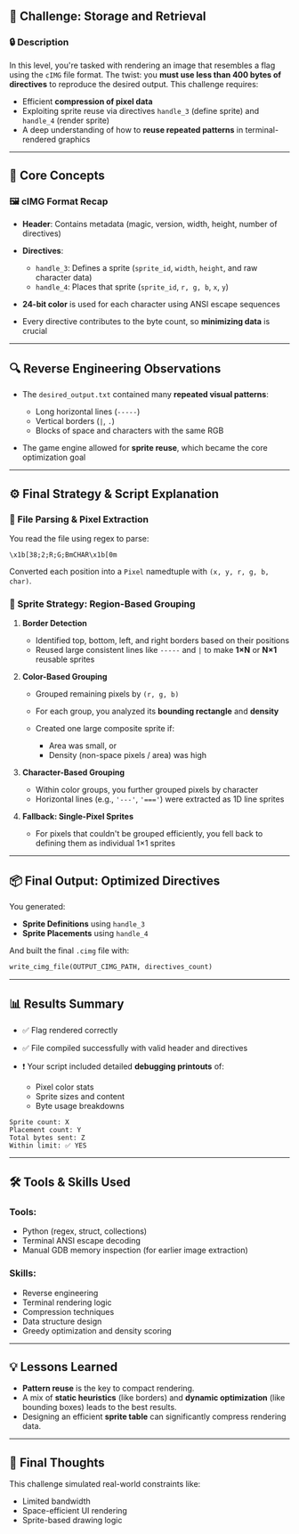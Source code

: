 ## 🧩 Challenge: Storage and Retrieval

### 🔒 Description

In this level, you're tasked with rendering an image that resembles a flag using the `cIMG` file format. The twist: you **must use less than 400 bytes of directives** to reproduce the desired output. This challenge requires:

* Efficient **compression of pixel data**
* Exploiting sprite reuse via directives `handle_3` (define sprite) and `handle_4` (render sprite)
* A deep understanding of how to **reuse repeated patterns** in terminal-rendered graphics

---

## 🧠 Core Concepts

### 🖼️ cIMG Format Recap

* **Header**: Contains metadata (magic, version, width, height, number of directives)
* **Directives**:

  * `handle_3`: Defines a sprite (`sprite_id`, `width`, `height`, and raw character data)
  * `handle_4`: Places that sprite (`sprite_id`, `r, g, b`, `x`, `y`)
* **24-bit color** is used for each character using ANSI escape sequences
* Every directive contributes to the byte count, so **minimizing data** is crucial

---

## 🔍 Reverse Engineering Observations

* The `desired_output.txt` contained many **repeated visual patterns**:

  * Long horizontal lines (`-----`)
  * Vertical borders (`|`, `.`)
  * Blocks of space and characters with the same RGB
* The game engine allowed for **sprite reuse**, which became the core optimization goal

---

## ⚙️ Final Strategy & Script Explanation

### 📁 File Parsing & Pixel Extraction

You read the file using regex to parse:

```plaintext
\x1b[38;2;R;G;BmCHAR\x1b[0m
```

Converted each position into a `Pixel` namedtuple with `(x, y, r, g, b, char)`.

### 🧱 Sprite Strategy: Region-Based Grouping

1. **Border Detection**

   * Identified top, bottom, left, and right borders based on their positions
   * Reused large consistent lines like `-----` and `|` to make **1×N** or **N×1** reusable sprites

2. **Color-Based Grouping**

   * Grouped remaining pixels by `(r, g, b)`
   * For each group, you analyzed its **bounding rectangle** and **density**
   * Created one large composite sprite if:

     * Area was small, or
     * Density (non-space pixels / area) was high

3. **Character-Based Grouping**

   * Within color groups, you further grouped pixels by character
   * Horizontal lines (e.g., `'---'`, `'==='`) were extracted as 1D line sprites

4. **Fallback: Single-Pixel Sprites**

   * For pixels that couldn't be grouped efficiently, you fell back to defining them as individual 1×1 sprites

---

## 📦 Final Output: Optimized Directives

You generated:

* **Sprite Definitions** using `handle_3`
* **Sprite Placements** using `handle_4`

And built the final `.cimg` file with:

```python
write_cimg_file(OUTPUT_CIMG_PATH, directives_count)
```

---

## 📊 Results Summary

* ✅ Flag rendered correctly
* ✅ File compiled successfully with valid header and directives
* ❗ Your script included detailed **debugging printouts** of:

  * Pixel color stats
  * Sprite sizes and content
  * Byte usage breakdowns

```plaintext
Sprite count: X
Placement count: Y
Total bytes sent: Z
Within limit: ✅ YES
```

---

## 🛠️ Tools & Skills Used

### Tools:

* Python (regex, struct, collections)
* Terminal ANSI escape decoding
* Manual GDB memory inspection (for earlier image extraction)

### Skills:

* Reverse engineering
* Terminal rendering logic
* Compression techniques
* Data structure design
* Greedy optimization and density scoring

---

## 💡 Lessons Learned

* **Pattern reuse** is the key to compact rendering.
* A mix of **static heuristics** (like borders) and **dynamic optimization** (like bounding boxes) leads to the best results.
* Designing an efficient **sprite table** can significantly compress rendering data.

---

## 🏁 Final Thoughts

This challenge simulated real-world constraints like:

* Limited bandwidth
* Space-efficient UI rendering
* Sprite-based drawing logic

